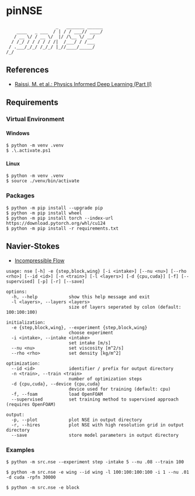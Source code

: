 # pinNSE

```text
                   _   _______ ______
    ____   _ ___  / | / / ___// ____/
   / __ \/ / __ \/  |/ /\__ \/ __/   
  / /_/ / / / / / /|  /___/ / /___   
 / .___/_/_/ /_/_/ |_//____/_____/   
/_/                                  
```

## References

- [Raissi, M. et al.: Physics Informed Deep Learning (Part II)](https://arxiv.org/pdf/1711.10566)

## Requirements

### Virtual Environment

#### Windows

```shell
$ python -m venv .venv
$ .\.activate.ps1
```


#### Linux

```shell
$ python -m venv .venv
$ source ./venv/bin/activate
```

### Packages

```shell
$ python -m pip install --upgrade pip
$ python -m pip install wheel
$ python -m pip install torch --index-url https://download.pytorch.org/whl/cu124
$ python -m pip install -r requirements.txt
```

## Navier-Stokes

- [Incompressible Flow](https://en.wikipedia.org/wiki/Navier%E2%80%93Stokes_equations#Incompressible_flow)

```
usage: nse [-h] -e {step,block,wing} [-i <intake>] [--nu <nu>] [--rho <rho>] [--id <id>] [-n <train>] [-l <layers>] [-d {cpu,cuda}] [-f] [--supervised] [-p] [-r] [--save]

options:
  -h, --help            show this help message and exit
  -l <layers>, --layers <layers>
                        size of layers seperated by colon (default: 100:100:100)

initialization:
  -e {step,block,wing}, --experiment {step,block,wing}
                        choose experiment
  -i <intake>, --intake <intake>
                        set intake [m/s]
  --nu <nu>             set viscosity [m^2/s]
  --rho <rho>           set density [kg/m^2]

optimization:
  --id <id>             identifier / prefix for output directory
  -n <train>, --train <train>
                        number of optimization steps
  -d {cpu,cuda}, --device {cpu,cuda}
                        device used for training (default: cpu)
  -f, --foam            load OpenFOAM
  --supervised          set training method to supervised approach (requires OpenFOAM)

output:
  -p, --plot            plot NSE in output directory
  -r, --hires           plot NSE with high resolution grid in output directory
  --save                store model parameters in output directory
```

### Examples

```shell
$ python -m src.nse --experiment step -intake 5 --nu .08 --train 100
```

```shell
$ python -m src.nse -e wing --id wing -l 100:100:100:100 -i 1 --nu .01 -d cuda -rpfn 30000
```

```shell
$ python -m src.nse -e block
```

